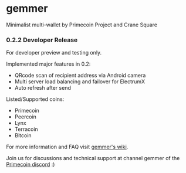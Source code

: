 # gemmer
Minimalist multi-wallet by Primecoin Project and Crane Square

### 0.2.2 Developer Release

For developer preview and testing only.

Implemented major features in 0.2:

* QRcode scan of recipient address via Android camera
* Multi server load balancing and failover for ElectrumX
* Auto refresh after send

Listed/Supported coins:

* Primecoin
* Peercoin
* Lynx
* Terracoin
* Bitcoin

For more information and FAQ visit [gemmer's wiki](https://github.com/primecoin/gemmer/wiki).

Join us for discussions and technical support at channel gemmer of the [Primecoin discord](https://discord.gg/g9mctgx) :)
